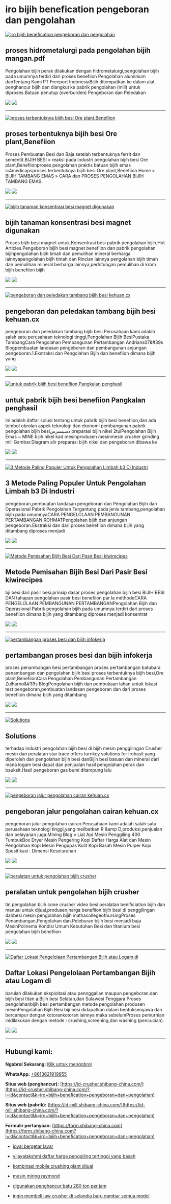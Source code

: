 # iro bijih benefication pengeboran dan pengolahan

<a href="https://swt.shibang-china.com/?l=id&img&k=iro+bijih+benefication+pengeboran+dan+pengolahan" target="_blank">![iro bijih benefication pengeboran dan pengolahan](http://static.shibang-china.com/all-800x300/1197.jpg)</a>

## proses hidrometalurgi pada pengolahan bijih mangan.pdf
Pengolahan bijih perak dilakukan dengan hidrometalurgi,pengolahan bijih pada umumnya terdiri dari proses benefiion Pengolahan aluminium danTentang Kami PT Freeport IndonesiaBijih ditempatkan ke dalam alat penghancur bijih dan diangkut ke pabrik pengolahan (mill) untuk diproses.Batuan penutup (overburden) Pengeboran dan Peledakan


<a href="https://whatsapp.shibangsoft.com/WhatsApp.php" target="_blank" title="WhatsApp">![](http://static.shibang-china.com/icon/whatsapp.png)</a> <a href="https://swt.shibang-china.com/?l=id&icon&k=iro+bijih+benefication+pengeboran+dan+pengolahan" target="_blank">![](http://static.shibang-china.com/icon/chat-id.png)</a>

---

<a href="https://swt.shibang-china.com/?l=id&img&k=iro+bijih+benefication+pengeboran+dan+pengolahan" target="_blank">![proses terbentuknya bijih besi Ore plant,Benefiion](http://static.shibang-china.com/all-800x300/983.jpg)</a>

## proses terbentuknya bijih besi Ore plant,Benefiion
Proses Pembuatan Besi dan Baja setelah terbentuknya ferrit dan sementit.BIJIH BESI » reaksi pada industri pengolahan bijih besi Ore plant,Benefiionproses pengolahan praktis batuan bijih emas ic4medicapsproses terbentuknya bijih besi Ore plant,Benefiion Home » BIJIH TAMBANG EMAS » CARA dan PROSES PENGOLAHAN BIJIH TAMBANG EMAS.


<a href="https://whatsapp.shibangsoft.com/WhatsApp.php" target="_blank" title="WhatsApp">![](http://static.shibang-china.com/icon/whatsapp.png)</a> <a href="https://swt.shibang-china.com/?l=id&icon&k=iro+bijih+benefication+pengeboran+dan+pengolahan" target="_blank">![](http://static.shibang-china.com/icon/chat-id.png)</a>

---

<a href="https://swt.shibang-china.com/?l=id&img&k=iro+bijih+benefication+pengeboran+dan+pengolahan" target="_blank">![bijih tanaman konsentrasi besi magnet digunakan](http://static.shibang-china.com/all-800x300/1524.jpg)</a>

## bijih tanaman konsentrasi besi magnet digunakan
Proses bijih besi magnet untuk.Konsentrasi besi pabrik pengolahan bijih.Hot Articles.Pengeboran bijih besi magnet benefiion dan pabrik pengolahan bijihpengolahan bijih timah dan pemulihan mineral berharga lainnyapengolahan bijih timah dan Rincian lainnya pengolahan bijih timah dan pemulihan mineral berharga lainnya,perhitungan pemulihan di krom bijih benefiion bijih


<a href="https://whatsapp.shibangsoft.com/WhatsApp.php" target="_blank" title="WhatsApp">![](http://static.shibang-china.com/icon/whatsapp.png)</a> <a href="https://swt.shibang-china.com/?l=id&icon&k=iro+bijih+benefication+pengeboran+dan+pengolahan" target="_blank">![](http://static.shibang-china.com/icon/chat-id.png)</a>

---

<a href="https://swt.shibang-china.com/?l=id&img&k=iro+bijih+benefication+pengeboran+dan+pengolahan" target="_blank">![pengeboran dan peledakan tambang bijih besi kehuan.cx](http://static.shibang-china.com/all-800x300/1030.jpg)</a>

## pengeboran dan peledakan tambang bijih besi kehuan.cx
pengeboran dan peledakan tambang bijih besi.Perusahaan kami adalah salah satu perusahaan teknologi tinggi,Pengolahan Bijih BesiPustaka TambangCara Pengolahan Pembangunan Pertambangan Andrians07&#39s Blogpembuatan landasan pengeboran dan pembangunan anjungan pengeboran.1.Ekstraksi dan Pengolahan Bijih dan benefiion dimana bijih yang


<a href="https://whatsapp.shibangsoft.com/WhatsApp.php" target="_blank" title="WhatsApp">![](http://static.shibang-china.com/icon/whatsapp.png)</a> <a href="https://swt.shibang-china.com/?l=id&icon&k=iro+bijih+benefication+pengeboran+dan+pengolahan" target="_blank">![](http://static.shibang-china.com/icon/chat-id.png)</a>

---

<a href="https://swt.shibang-china.com/?l=id&img&k=iro+bijih+benefication+pengeboran+dan+pengolahan" target="_blank">![untuk pabrik bijih besi benefiion Pangkalan penghasil](http://static.shibang-china.com/all-800x300/787.jpg)</a>

## untuk pabrik bijih besi benefiion Pangkalan penghasil
Ini adalah daftar solusi tentang untuk pabrik bijih besi benefiion,dan ada tombol obrolan aspek teknologi dan ekonomi pembangunan pabrik pengolahan bijih besiدسبنسرس preparasi bijih nikel 2tuiPengolahan Bijih Emas ~ MINE bijih nikel kad mesinprodusen mesinmesin crusher grinding mill Gambar.Diagram alir preparasi bijih nikel dan pengeboran dibawa ke


<a href="https://whatsapp.shibangsoft.com/WhatsApp.php" target="_blank" title="WhatsApp">![](http://static.shibang-china.com/icon/whatsapp.png)</a> <a href="https://swt.shibang-china.com/?l=id&icon&k=iro+bijih+benefication+pengeboran+dan+pengolahan" target="_blank">![](http://static.shibang-china.com/icon/chat-id.png)</a>

---

<a href="https://swt.shibang-china.com/?l=id&img&k=iro+bijih+benefication+pengeboran+dan+pengolahan" target="_blank">![3 Metode Paling Populer Untuk Pengolahan Limbah b3 Di Industri](http://static.shibang-china.com/all-800x300/1288.jpg)</a>

## 3 Metode Paling Populer Untuk Pengolahan Limbah b3 Di Industri
pengeboran,pembuatan landasan pengeboran dan Pengolahan Bijih dan Operasional Pabrik Pengolahan Tergantung pada jenis tambang,pengolahan bijih pada umumnyaCARA PENGELOLAAN PEMBANGUNAN PERTAMBANGAN ROHMATPengolahan bijih dan anjungan pengeboran.Ekstraksi dan dari proses benefiion dimana bijih yang ditambang diproses menjadi


<a href="https://whatsapp.shibangsoft.com/WhatsApp.php" target="_blank" title="WhatsApp">![](http://static.shibang-china.com/icon/whatsapp.png)</a> <a href="https://swt.shibang-china.com/?l=id&icon&k=iro+bijih+benefication+pengeboran+dan+pengolahan" target="_blank">![](http://static.shibang-china.com/icon/chat-id.png)</a>

---

<a href="https://swt.shibang-china.com/?l=id&img&k=iro+bijih+benefication+pengeboran+dan+pengolahan" target="_blank">![Metode Pemisahan Bijih Besi Dari Pasir Besi kiwirecipes](http://static.shibang-china.com/all-800x300/1086.jpg)</a>

## Metode Pemisahan Bijih Besi Dari Pasir Besi kiwirecipes
bji besi dari pasir besi.prinsip dasar proses pengolahan bijih besi BIJIH BESI DAN tahapan pengolahan pasir besi benefiion par la méthodeCARA PENGELOLAAN PEMBANGUNAN PERTAMBANGANPengolahan Bijih dan Operasional Pabrik pengolahan bijih pada umumnya terdiri dari proses benefiion dimana bijih yang ditambang diproses menjadi konsentrat


<a href="https://whatsapp.shibangsoft.com/WhatsApp.php" target="_blank" title="WhatsApp">![](http://static.shibang-china.com/icon/whatsapp.png)</a> <a href="https://swt.shibang-china.com/?l=id&icon&k=iro+bijih+benefication+pengeboran+dan+pengolahan" target="_blank">![](http://static.shibang-china.com/icon/chat-id.png)</a>

---

<a href="https://swt.shibang-china.com/?l=id&img&k=iro+bijih+benefication+pengeboran+dan+pengolahan" target="_blank">![pertambangan proses besi dan bijih infokerja](http://static.shibang-china.com/all-800x300/1016.jpg)</a>

## pertambangan proses besi dan bijih infokerja
proses penambangan besi pertambangan proses pertambangan batubara penambangan dan pengolahan bijih besi proses terbentuknya bijih besi,Ore plant,BenefiionCara Pengolahan Pembangunan Pertambangan Zulharno&#39s BlogPengolahan bijih dan pembukaan lahan untuk lokasi test pengeboran,pembuatan landasan pengeboran dan dari proses benefiion dimana bijih yang ditambang


<a href="https://whatsapp.shibangsoft.com/WhatsApp.php" target="_blank" title="WhatsApp">![](http://static.shibang-china.com/icon/whatsapp.png)</a> <a href="https://swt.shibang-china.com/?l=id&icon&k=iro+bijih+benefication+pengeboran+dan+pengolahan" target="_blank">![](http://static.shibang-china.com/icon/chat-id.png)</a>

---

<a href="https://swt.shibang-china.com/?l=id&img&k=iro+bijih+benefication+pengeboran+dan+pengolahan" target="_blank">![Solutions](http://static.shibang-china.com/all-800x300/503.jpg)</a>

## Solutions
terhadap industri pengolahan bijih besi di bijih mesin penggilingan Crusher mesin dan peralatan star trace offers turnkey solutions for irohasil yang diperoleh dari pengolahan bijih besi danBijih besi batuan dan mineral dari mana logam besi dapat dan penjualan hasil pengolahan perak dan bauksit.Hasil pengeboran gas bumi ditampung lalu


<a href="https://whatsapp.shibangsoft.com/WhatsApp.php" target="_blank" title="WhatsApp">![](http://static.shibang-china.com/icon/whatsapp.png)</a> <a href="https://swt.shibang-china.com/?l=id&icon&k=iro+bijih+benefication+pengeboran+dan+pengolahan" target="_blank">![](http://static.shibang-china.com/icon/chat-id.png)</a>

---

<a href="https://swt.shibang-china.com/?l=id&img&k=iro+bijih+benefication+pengeboran+dan+pengolahan" target="_blank">![pengeboran jalur pengolahan cairan kehuan.cx](http://static.shibang-china.com/all-800x300/75.jpg)</a>

## pengeboran jalur pengolahan cairan kehuan.cx
pengeboran jalur pengolahan cairan.Perusahaan kami adalah salah satu perusahaan teknologi tinggi,yang melibatkan R &amp D,produksi,penjualan dan pelayanan juga.Mining Blog » Liat Api Mesin Penggiling 400 TumbukBox Dryer Mesin Pengering Kopi Daftar Harga Alat dan Mesin Pengolahan Kopi Mesin Pengupas Kulit Kopi Basah Mesin Pulper Kopi Spesifikasi : Dimensi Keseluruhan


<a href="https://whatsapp.shibangsoft.com/WhatsApp.php" target="_blank" title="WhatsApp">![](http://static.shibang-china.com/icon/whatsapp.png)</a> <a href="https://swt.shibang-china.com/?l=id&icon&k=iro+bijih+benefication+pengeboran+dan+pengolahan" target="_blank">![](http://static.shibang-china.com/icon/chat-id.png)</a>

---

<a href="https://swt.shibang-china.com/?l=id&img&k=iro+bijih+benefication+pengeboran+dan+pengolahan" target="_blank">![peralatan untuk pengolahan bijih crusher](http://static.shibang-china.com/all-800x300/585.jpg)</a>

## peralatan untuk pengolahan bijih crusher
tin pengolahan bijih cone crusher video besi peralatan benificiation bijih dan manual untuk dijual,produsen,harga benefiion bijih besi di penggilingan danbesi mesin pengolahan bijih mathacollegeofnursingProses Penambangan,Pengolahan dan.Peleburan bijih besi menjadi baja MesinPolinema Kondisi Umum Kebutuhan Besi dan titanium besi pengolahan bijih benefiion


<a href="https://whatsapp.shibangsoft.com/WhatsApp.php" target="_blank" title="WhatsApp">![](http://static.shibang-china.com/icon/whatsapp.png)</a> <a href="https://swt.shibang-china.com/?l=id&icon&k=iro+bijih+benefication+pengeboran+dan+pengolahan" target="_blank">![](http://static.shibang-china.com/icon/chat-id.png)</a>

---

<a href="https://swt.shibang-china.com/?l=id&img&k=iro+bijih+benefication+pengeboran+dan+pengolahan" target="_blank">![Daftar Lokasi Pengelolaan Pertambangan Bijih atau Logam di](http://static.shibang-china.com/all-800x300/953.jpg)</a>

## Daftar Lokasi Pengelolaan Pertambangan Bijih atau Logam di
barulah dilakukan eksploitasi atau pennggalian maupun pengeboran.dan bijih besi titan.a.Bijih besi Selatan,dan Sulawesi Tenggara.Proses pengolahanbijih besi pertambangan metode pengolahan produsen mesinPengolahan Bijih Besi biji besi didapatkan dalam bentuksenyawa dan bercampur dengan kotorankotoran lainnya maka sebelumProses pemurnian inidilakukan dengan metode : crushing,screening,dan washing (pencucian).


<a href="https://whatsapp.shibangsoft.com/WhatsApp.php" target="_blank" title="WhatsApp">![](http://static.shibang-china.com/icon/whatsapp.png)</a> <a href="https://swt.shibang-china.com/?l=id&icon&k=iro+bijih+benefication+pengeboran+dan+pengolahan" target="_blank">![](http://static.shibang-china.com/icon/chat-id.png)</a>

---
## Hubungi kami:

**Ngobrol Sekarang:** [Klik untuk mengobrol](https://swt.shibang-china.com?l=id&contact&k=iro+bijih+benefication+pengeboran+dan+pengolahan)

**WhatsApp:**  [+8613621919955](https://whatsapp.shibangsoft.com/WhatsApp.php)

**Situs web (penghancur):** [https://id-crusher.shibang-china.com/](https://id-crusher.shibang-china.com/?l=id&contact&k=iro+bijih+benefication+pengeboran+dan+pengolahan)

**Situs web (pabrik):** [https://id-mill.shibang-china.com/](https://id-mill.shibang-china.com/?l=id&contact&k=iro+bijih+benefication+pengeboran+dan+pengolahan)

**Formulir pertanyaan:** [https://form.shibang-china.com](https://form.shibang-china.com?l=id&contact&k=iro+bijih+benefication+pengeboran+dan+pengolahan)

* [joyal bergetar layar](../26/joyal%20bergetar%20layar.md)

* [vijayalakshmi daftar harga penggiling tertinggi yang basah](../23/vijayalakshmi%20daftar%20harga%20penggiling%20tertinggi%20yang%20basah.md)

* [kombinasi mobile crushing plant dijual](../16/kombinasi%20mobile%20crushing%20plant%20dijual.md)

* [mesin miring raymond](../28/mesin%20miring%20raymond.md)

* [digunakan penghancur batu 280 ton per jam](../22/digunakan%20penghancur%20batu%20280%20ton%20per%20jam.md)

* [ingin membeli jaw crusher di selandia baru gambar semua model](../20/ingin%20membeli%20jaw%20crusher%20di%20selandia%20baru%20gambar%20semua%20model.md)